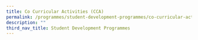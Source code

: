 ```yaml
---
title: Co Curricular Activities (CCA)
permalink: /programmes/student-development-programmes/co-curricular-activities-cca/
description: ""
third_nav_title: Student Development Programmes
---
```

